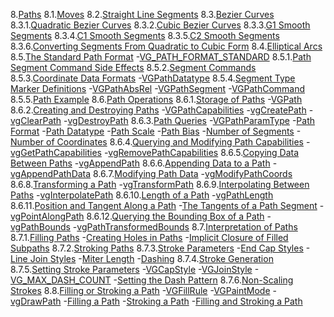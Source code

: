 8.[Paths](#Paths)
8.1.[Moves](#Moves)
8.2.[Straight Line Segments](#Straight_Line_Segments)
8.3.[Bezier Curves](#Bezier_Curves)
8.3.1.[Quadratic Bezier Curves](#Quadratic_Bezier_Curves)
8.3.2.[Cubic Bezier Curves](#Cubic_Bezier_Curves)
8.3.3.[G1 Smooth Segments](#G1_Smooth_Segments)
8.3.4.[C1 Smooth Segments](#C1_Smooth_Segments)
8.3.5.[C2 Smooth Segments](#C2_Smooth_Segments)
8.3.6.[Converting Segments From Quadratic to Cubic Form](#Converting_Segments_From_Quadratic_to_Cubic_Form)
8.4.[Elliptical Arcs](#Elliptical_Arcs)
8.5.[The Standard Path Format](#The_Standard_Path_Format)
-[VG_PATH_FORMAT_STANDARD](#VG_PATH_FORMAT_STANDARD)
8.5.1.[Path Segment Command Side Effects](#Path_Segment_Command_Side_Effects)
8.5.2.[Segment Commands](#Segment_Commands)
8.5.3.[Coordinate Data Formats](#Coordinate_Data_Formats)
-[VGPathDatatype](#VGPathDatatype)
8.5.4.[Segment Type Marker Definitions](#Segment_Type_Marker_Definitions)
-[VGPathAbsRel](#VGPathAbsRel)
-[VGPathSegment](#VGPathSegment)
-[VGPathCommand](#VGPathCommand)
8.5.5.[Path Example](#Path_Example)
8.6.[Path Operations](#Path_Operations)
8.6.1.[Storage of Paths](#Storage_of_Paths)
-[VGPath](#VGPath)
8.6.2.[Creating and Destroying Paths](#Creating_and_Destroying_Paths)
-[VGPathCapabilities](#VGPathCapabilities)
-[vgCreatePath](#vgCreatePath)
-[vgClearPath](#vgClearPath)
-[vgDestroyPath](#vgDestroyPath)
8.6.3.[Path Queries](#Path_Queries)
-[VGPathParamType](#VGPathParamType)
-[Path Format](#Path_Format)
-[Path Datatype](#Path_Datatype)
-[Path Scale](#Path_Scale)
-[Path Bias](#Path_Bias)
-[Number of Segments](#Number_of_Segments)
-[Number of Coordinates](#Number_of_Coordinates)
8.6.4.[Querying and Modifying Path Capabilities](#Querying_and_Modifying_Path_Capabilities)
-[vgGetPathCapabilities](#vgGetPathCapabilities)
-[vgRemovePathCapabilities](#vgRemovePathCapabilities)
8.6.5.[Copying Data Between Paths](#Copying_Data_Between_Paths)
-[vgAppendPath](#vgAppendPath)
8.6.6.[Appending Data to a Path](#Appending_Data_to_a_Path)
-[vgAppendPathData](#vgAppendPathData)
8.6.7.[Modifying Path Data](#Modifying_Path_Data)
-[vgModifyPathCoords](#vgModifyPathCoords)
8.6.8.[Transforming a Path](#Transforming_a_Path)
-[vgTransformPath](#vgTransformPath)
8.6.9.[Interpolating Between Paths](#Interpolating_Between_Paths)
-[vgInterpolatePath](#vgInterpolatePath)
8.6.10.[Length of a Path](#Length_of_a_Path)
-[vgPathLength](#vgPathLength)
8.6.11.[Position and Tangent Along a Path](#Position_and_Tangent_Along_a_Path)
-[The Tangents of a Path Segment](#The_Tangents_of_a_Path_Segment)
-[vgPointAlongPath](#vgPointAlongPath)
8.6.12.[Querying the Bounding Box of a Path](#Querying_the_Bounding_Box_of_a_Path)
-[vgPathBounds](#vgPathBounds)
-[vgPathTransformedBounds](#vgPathTransformedBounds)
8.7.[Interpretation of Paths](#Interpretation_of_Paths)
8.7.1.[Filling Paths](#Filling_Paths)
-[Creating Holes in Paths](#Creating_Holes_in_Paths)
-[Implicit Closure of Filled Subpaths](#Implicit_Closure_of_Filled_Subpaths)
8.7.2.[Stroking Paths](#Stroking_Paths)
8.7.3.[Stroke Parameters](#Stroke_Parameters)
-[End Cap Styles](#End_Cap_Styles)
-[Line Join Styles](#Line_Join_Styles)
-[Miter Length](#Miter_Length)
-[Dashing](#Dashing)
8.7.4.[Stroke Generation](#Stroke_Generation)
8.7.5.[Setting Stroke Parameters](#Setting_Stroke_Parameters)
-[VGCapStyle](#VGCapStyle)
-[VGJoinStyle](#VGJoinStyle)
-[VG_MAX_DASH_COUNT](#VG_MAX_DASH_COUNT)
-[Setting the Dash Pattern](#Setting_the_Dash_Pattern)
8.7.6.[Non-Scaling Strokes](#Non-Scaling_Strokes)
8.8.[Filling or Stroking a Path](#Filling_or_Stroking_a_Path)
-[VGFillRule](#VGFillRule)
-[VGPaintMode](#VGPaintMode)
-[vgDrawPath](#vgDrawPath)
-[Filling a Path](#Filling_a_Path)
-[Stroking a Path](#Stroking_a_Path)
-[Filling and Stroking a Path](#Filling_and_Stroking_a_Path)
